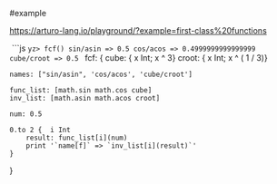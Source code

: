 #example

https://arturo-lang.io/playground/?example=first-class%20functions

 ```js
`yz> fcf()
sin/asin => 0.5
cos/acos => 0.4999999999999999
cube/croot => 0.5
`
fcf: {
    cube:  { x Int; x ^ 3}
    croot: { x Int; x ^ ( 1 / 3)}

    names: ["sin/asin", 'cos/acos', 'cube/croot']

    func_list: [math.sin math.cos cube]
    inv_list: [math.asin math.acos croot]

    num: 0.5

    0.to 2 {  i Int
        result: func_list[i](num)
        print '`name[f]` => `inv_list[i](result)`'
    }
}
```
